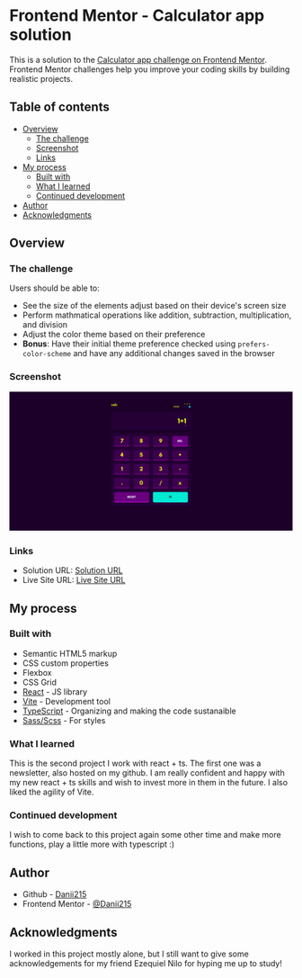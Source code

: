 # Frontend Mentor - Calculator app solution

This is a solution to the [Calculator app challenge on Frontend Mentor](https://www.frontendmentor.io/challenges/calculator-app-9lteq5N29). Frontend Mentor challenges help you improve your coding skills by building realistic projects.

## Table of contents

-   [Overview](#overview)
    -   [The challenge](#the-challenge)
    -   [Screenshot](#screenshot)
    -   [Links](#links)
-   [My process](#my-process)
    -   [Built with](#built-with)
    -   [What I learned](#what-i-learned)
    -   [Continued development](#continued-development)
-   [Author](#author)
-   [Acknowledgments](#acknowledgments)

## Overview

### The challenge

Users should be able to:

-   See the size of the elements adjust based on their device's screen size
-   Perform mathmatical operations like addition, subtraction, multiplication, and division
-   Adjust the color theme based on their preference
-   **Bonus**: Have their initial theme preference checked using `prefers-color-scheme` and have any additional changes saved in the browser

### Screenshot

![](./src/assets/img/screenshot.png)

### Links

-   Solution URL: [Solution URL](https://github.com/Danii215/Calculator)
-   Live Site URL: [Live Site URL](https://calculator-seven-green.vercel.app/)

## My process

### Built with

-   Semantic HTML5 markup
-   CSS custom properties
-   Flexbox
-   CSS Grid
-   [React](https://reactjs.org/) - JS library
-   [Vite](https://vitejs.dev/) - Development tool
-   [TypeScript](https://www.typescriptlang.org/) - Organizing and making the code sustanaible
-   [Sass/Scss](https://sass-lang.com/) - For styles

### What I learned

This is the second project I work with react + ts. The first one was a newsletter, also hosted on my github. I am really confident and happy with my new react + ts skills and wish to invest more in them in the future. I also liked the agility of Vite.

### Continued development

I wish to come back to this project again some other time and make more functions, play a little more with typescript :)

## Author

-   Github - [Danii215](https://github.com/Danii215)
-   Frontend Mentor - [@Danii215](https://www.frontendmentor.io/profile/Danii215)

## Acknowledgments

I worked in this project mostly alone, but I still want to give some acknowledgements for my friend Ezequiel Nilo for hyping me up to study!
